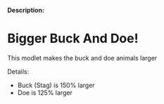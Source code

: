 **Description:**
# Bigger Buck And Doe!
This modlet makes the buck and doe animals larger

Details:
- Buck (Stag) is 150% larger
- Doe is 125% larger
